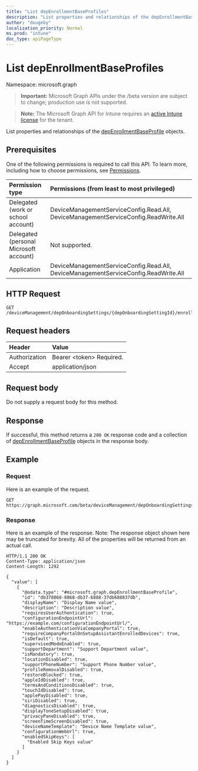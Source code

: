 ```yaml
---
title: "List depEnrollmentBaseProfiles"
description: "List properties and relationships of the depEnrollmentBaseProfile objects."
author: "dougeby"
localization_priority: Normal
ms.prod: "intune"
doc_type: apiPageType
---
```


# List depEnrollmentBaseProfiles

Namespace: microsoft.graph

> **Important:** Microsoft Graph APIs under the /beta version are subject to change; production use is not supported.

> **Note:** The Microsoft Graph API for Intune requires an [active Intune license](https://go.microsoft.com/fwlink/?linkid=839381) for the tenant.

List properties and relationships of the [depEnrollmentBaseProfile](../resources/intune-enrollment-depenrollmentbaseprofile.md) objects.

## Prerequisites
One of the following permissions is required to call this API. To learn more, including how to choose permissions, see [Permissions](/graph/permissions-reference).

|Permission type|Permissions (from least to most privileged)|
|:---|:---|
|Delegated (work or school account)|DeviceManagementServiceConfig.Read.All, DeviceManagementServiceConfig.ReadWrite.All|
|Delegated (personal Microsoft account)|Not supported.|
|Application|DeviceManagementServiceConfig.Read.All, DeviceManagementServiceConfig.ReadWrite.All|

## HTTP Request
<!-- {
  "blockType": "ignored"
}
-->
``` http
GET /deviceManagement/depOnboardingSettings/{depOnboardingSettingId}/enrollmentProfiles
```

## Request headers
|Header|Value|
|:---|:---|
|Authorization|Bearer &lt;token&gt; Required.|
|Accept|application/json|

## Request body
Do not supply a request body for this method.

## Response
If successful, this method returns a `200 OK` response code and a collection of [depEnrollmentBaseProfile](../resources/intune-enrollment-depenrollmentbaseprofile.md) objects in the response body.

## Example

### Request
Here is an example of the request.
``` http
GET https://graph.microsoft.com/beta/deviceManagement/depOnboardingSettings/{depOnboardingSettingId}/enrollmentProfiles
```

### Response
Here is an example of the response. Note: The response object shown here may be truncated for brevity. All of the properties will be returned from an actual call.
``` http
HTTP/1.1 200 OK
Content-Type: application/json
Content-Length: 1292

{
  "value": [
    {
      "@odata.type": "#microsoft.graph.depEnrollmentBaseProfile",
      "id": "db378868-8868-db37-6888-37db688837db",
      "displayName": "Display Name value",
      "description": "Description value",
      "requiresUserAuthentication": true,
      "configurationEndpointUrl": "https://example.com/configurationEndpointUrl/",
      "enableAuthenticationViaCompanyPortal": true,
      "requireCompanyPortalOnSetupAssistantEnrolledDevices": true,
      "isDefault": true,
      "supervisedModeEnabled": true,
      "supportDepartment": "Support Department value",
      "isMandatory": true,
      "locationDisabled": true,
      "supportPhoneNumber": "Support Phone Number value",
      "profileRemovalDisabled": true,
      "restoreBlocked": true,
      "appleIdDisabled": true,
      "termsAndConditionsDisabled": true,
      "touchIdDisabled": true,
      "applePayDisabled": true,
      "siriDisabled": true,
      "diagnosticsDisabled": true,
      "displayToneSetupDisabled": true,
      "privacyPaneDisabled": true,
      "screenTimeScreenDisabled": true,
      "deviceNameTemplate": "Device Name Template value",
      "configurationWebUrl": true,
      "enabledSkipKeys": [
        "Enabled Skip Keys value"
      ]
    }
  ]
}
```




